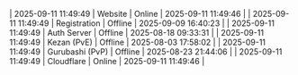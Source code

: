 | 2025-09-11 11:49:49 | Website | Online | 2025-09-11 11:49:46 |
| 2025-09-11 11:49:49 | Registration | Offline | 2025-09-09 16:40:23 |
| 2025-09-11 11:49:49 | Auth Server | Offline | 2025-08-18 09:33:31 |
| 2025-09-11 11:49:49 | Kezan (PvE) | Offline | 2025-08-03 17:58:02 |
| 2025-09-11 11:49:49 | Gurubashi (PvP) | Offline | 2025-08-23 21:44:06 |
| 2025-09-11 11:49:49 | Cloudflare | Online | 2025-09-11 11:49:46 |
